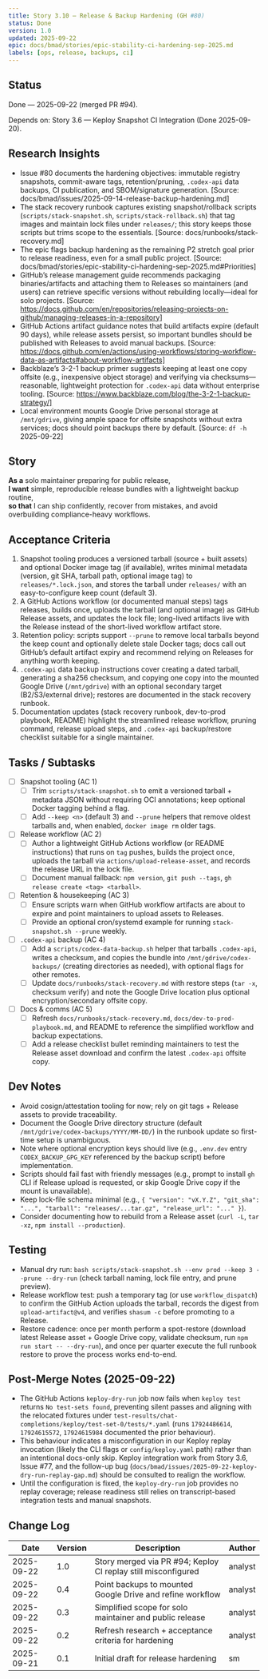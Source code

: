 ```yaml
---
title: Story 3.10 — Release & Backup Hardening (GH #80)
status: Done
version: 1.0
updated: 2025-09-22
epic: docs/bmad/stories/epic-stability-ci-hardening-sep-2025.md
labels: [ops, release, backups, ci]
---
```


## Status

Done — 2025-09-22 (merged PR #94).

Depends on: Story 3.6 — Keploy Snapshot CI Integration (Done 2025-09-20).

## Research Insights

- Issue #80 documents the hardening objectives: immutable registry snapshots, commit-aware tags, retention/pruning, `.codex-api` data backups, CI publication, and SBOM/signature generation. [Source: docs/bmad/issues/2025-09-14-release-backup-hardening.md]
- The stack recovery runbook captures existing snapshot/rollback scripts (`scripts/stack-snapshot.sh`, `scripts/stack-rollback.sh`) that tag images and maintain lock files under `releases/`; this story keeps those scripts but trims scope to the essentials. [Source: docs/runbooks/stack-recovery.md]
- The epic flags backup hardening as the remaining P2 stretch goal prior to release readiness, even for a small public project. [Source: docs/bmad/stories/epic-stability-ci-hardening-sep-2025.md#Priorities]
- GitHub’s release management guide recommends packaging binaries/artifacts and attaching them to Releases so maintainers (and users) can retrieve specific versions without rebuilding locally—ideal for solo projects. [Source: https://docs.github.com/en/repositories/releasing-projects-on-github/managing-releases-in-a-repository]
- GitHub Actions artifact guidance notes that build artifacts expire (default 90 days), while release assets persist, so important bundles should be published with Releases to avoid manual backups. [Source: https://docs.github.com/en/actions/using-workflows/storing-workflow-data-as-artifacts#about-workflow-artifacts]
- Backblaze’s 3-2-1 backup primer suggests keeping at least one copy offsite (e.g., inexpensive object storage) and verifying via checksums—reasonable, lightweight protection for `.codex-api` data without enterprise tooling. [Source: https://www.backblaze.com/blog/the-3-2-1-backup-strategy/]
- Local environment mounts Google Drive personal storage at `/mnt/gdrive`, giving ample space for offsite snapshots without extra services; docs should point backups there by default. [Source: `df -h` 2025-09-22]

## Story

**As a** solo maintainer preparing for public release,  
**I want** simple, reproducible release bundles with a lightweight backup routine,  
**so that** I can ship confidently, recover from mistakes, and avoid overbuilding compliance-heavy workflows.

## Acceptance Criteria

1. Snapshot tooling produces a versioned tarball (source + built assets) and optional Docker image tag (if available), writes minimal metadata (version, git SHA, tarball path, optional image tag) to `releases/*.lock.json`, and stores the tarball under `releases/` with an easy-to-configure keep count (default 3).
2. A GitHub Actions workflow (or documented manual steps) tags releases, builds once, uploads the tarball (and optional image) as GitHub Release assets, and updates the lock file; long-lived artifacts live with the Release instead of the short-lived workflow artifact store.
3. Retention policy: scripts support `--prune` to remove local tarballs beyond the keep count and optionally delete stale Docker tags; docs call out GitHub’s default artifact expiry and recommend relying on Releases for anything worth keeping.
4. `.codex-api` data backup instructions cover creating a dated tarball, generating a sha256 checksum, and copying one copy into the mounted Google Drive (`/mnt/gdrive`) with an optional secondary target (B2/S3/external drive); restores are documented in the stack recovery runbook.
5. Documentation updates (stack recovery runbook, dev-to-prod playbook, README) highlight the streamlined release workflow, pruning command, release upload steps, and `.codex-api` backup/restore checklist suitable for a single maintainer.

## Tasks / Subtasks

- [ ] Snapshot tooling (AC 1)
  - [ ] Trim `scripts/stack-snapshot.sh` to emit a versioned tarball + metadata JSON without requiring OCI annotations; keep optional Docker tagging behind a flag.
  - [ ] Add `--keep <n>` (default 3) and `--prune` helpers that remove oldest tarballs and, when enabled, `docker image rm` older tags.
- [ ] Release workflow (AC 2)
  - [ ] Author a lightweight GitHub Actions workflow (or README instructions) that runs on `tag` pushes, builds the project once, uploads the tarball via `actions/upload-release-asset`, and records the release URL in the lock file.
  - [ ] Document manual fallback: `npm version`, `git push --tags`, `gh release create <tag> <tarball>`.
- [ ] Retention & housekeeping (AC 3)
  - [ ] Ensure scripts warn when GitHub workflow artifacts are about to expire and point maintainers to upload assets to Releases.
  - [ ] Provide an optional cron/systemd example for running `stack-snapshot.sh --prune` weekly.
- [ ] `.codex-api` backup (AC 4)
  - [ ] Add a `scripts/codex-data-backup.sh` helper that tarballs `.codex-api`, writes a checksum, and copies the bundle into `/mnt/gdrive/codex-backups/` (creating directories as needed), with optional flags for other remotes.
  - [ ] Update `docs/runbooks/stack-recovery.md` with restore steps (`tar -x`, checksum verify) and note the Google Drive location plus optional encryption/secondary offsite copy.
- [ ] Docs & comms (AC 5)
  - [ ] Refresh `docs/runbooks/stack-recovery.md`, `docs/dev-to-prod-playbook.md`, and README to reference the simplified workflow and backup expectations.
  - [ ] Add a release checklist bullet reminding maintainers to test the Release asset download and confirm the latest `.codex-api` offsite copy.

## Dev Notes

- Avoid cosign/attestation tooling for now; rely on git tags + Release assets to provide traceability.
- Document the Google Drive directory structure (default `/mnt/gdrive/codex-backups/YYYY/MM-DD/`) in the runbook update so first-time setup is unambiguous.
- Note where optional encryption keys should live (e.g., `.env.dev` entry `CODEX_BACKUP_GPG_KEY` referenced by the backup script) before implementation.
- Scripts should fail fast with friendly messages (e.g., prompt to install `gh` CLI if Release upload is requested, or skip Google Drive copy if the mount is unavailable).
- Keep lock-file schema minimal (e.g., `{ "version": "vX.Y.Z", "git_sha": "...", "tarball": "releases/...tar.gz", "release_url": "..." }`).
- Consider documenting how to rebuild from a Release asset (`curl -L`, `tar -xz`, `npm install --production`).

## Testing

- Manual dry run: `bash scripts/stack-snapshot.sh --env prod --keep 3 --prune --dry-run` (check tarball naming, lock file entry, and prune preview).
- Release workflow test: push a temporary tag (or use `workflow_dispatch`) to confirm the GitHub Action uploads the tarball, records the digest from `upload-artifact@v4`, and verifies `shasum -c` before promoting to a Release.
- Restore cadence: once per month perform a spot-restore (download latest Release asset + Google Drive copy, validate checksum, run `npm run start -- --dry-run`), and once per quarter execute the full runbook restore to prove the process works end-to-end.

## Post-Merge Notes (2025-09-22)

- The GitHub Actions `keploy-dry-run` job now fails when `keploy test` returns `No test-sets found`, preventing silent passes and aligning with the relocated fixtures under `test-results/chat-completions/keploy/test-set-0/tests/*.yaml` (runs `17924486614`, `17924615572`, `17924615984` documented the prior behaviour).
- This behaviour indicates a misconfiguration in our Keploy replay invocation (likely the CLI flags or `config/keploy.yaml` path) rather than an intentional docs-only skip. Keploy integration work from Story 3.6, Issue #77, and the follow-up bug (`docs/bmad/issues/2025-09-22-keploy-dry-run-replay-gap.md`) should be consulted to realign the workflow.
- Until the configuration is fixed, the `keploy-dry-run` job provides no replay coverage; release readiness still relies on transcript-based integration tests and manual snapshots.

## Change Log

| Date       | Version | Description                                                   | Author  |
| ---------- | ------- | ------------------------------------------------------------- | ------- |
| 2025-09-22 | 1.0     | Story merged via PR #94; Keploy CI replay still misconfigured | analyst |
| 2025-09-22 | 0.4     | Point backups to mounted Google Drive and refine workflow     | analyst |
| 2025-09-22 | 0.3     | Simplified scope for solo maintainer and public release       | analyst |
| 2025-09-22 | 0.2     | Refresh research + acceptance criteria for hardening          | analyst |
| 2025-09-21 | 0.1     | Initial draft for release hardening                           | sm      |
